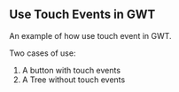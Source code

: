 Use Touch Events in GWT
------------------

An example of how use touch event in GWT.

Two cases of use:

1. A button with touch events 
2. A Tree without touch events
